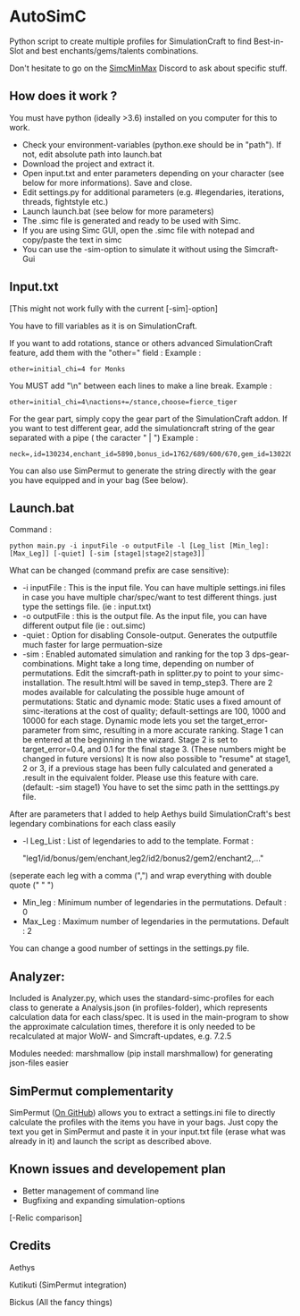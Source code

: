 AutoSimC
========

Python script to create multiple profiles for SimulationCraft to find Best-in-Slot and best enchants/gems/talents combinations.

Don't hesitate to go on the [SimcMinMax](https://discordapp.com/invite/tFR2uvK) Discord to ask about specific stuff.


## How does it work ?
You must have python (ideally >3.6) installed on you computer for this to work.
- Check your environment-variables (python.exe should be in "path"). If not, edit absolute path into launch.bat
- Download the project and extract it.
- Open input.txt and enter parameters depending on your character (see below for more informations). Save and close.
- Edit settings.py for additional parameters (e.g. #legendaries, iterations, threads, fightstyle etc.)
- Launch launch.bat (see below for more parameters)
- The .simc file is generated and ready to be used with Simc.
- If you are using Simc GUI, open the .simc file with notepad and copy/paste the text in simc
- You can use the -sim-option to simulate it without using the Simcraft-Gui

## Input.txt
[This might not work fully with the current [-sim]-option]

You have to fill variables as it is on SimulationCraft.

If you want to add rotations, stance or others advanced SimulationCraft feature, add them with the "other=" field :
Example :

    other=initial_chi=4 for Monks
You MUST add "\n" between each lines to make a line break.
Example :

    other=initial_chi=4\nactions+=/stance,choose=fierce_tiger

For the gear part, simply copy the gear part of the SimulationCraft addon. If you want to test different gear, add the simulationcraft string of the gear separated with a pipe ( the caracter " | ") 
Example : 

    neck=,id=130234,enchant_id=5890,bonus_id=1762/689/600/670,gem_id=130220|,id=134529,enchant_id=5890,bonus_id=3413/1808/1507/3336,gem_id=130220

You can also use SimPermut to generate the string directly with the gear you have equipped and in your bag (See below).

## Launch.bat
Command :

    python main.py -i inputFile -o outputFile -l [Leg_list [Min_leg]:[Max_Leg]] [-quiet] [-sim [stage1|stage2|stage3]]

What can be changed (command prefix are case sensitive):
- -i inputFile : This is the input file. You can have multiple settings.ini files in case you have multiple char/spec/want to test different things. just type the settings file. (ie : input.txt)
- -o outputFile : this is the output file. As the input file, you can have different output file (ie : out.simc)
- -quiet : Option for disabling Console-output. Generates the outputfile much faster for large permuation-size
- -sim : Enabled automated simulation and ranking for the top 3 dps-gear-combinations. Might take a long time, depending on number of permutations. Edit the simcraft-path in splitter.py to point to your simc-installation. The result.html will be saved in temp_step3.
         There are 2 modes available for calculating the possible huge amount of permutations:
         Static and dynamic mode:
         Static uses a fixed amount of simc-iterations at the cost of quality; default-settings are 100, 1000 and 10000 for each stage.
         Dynamic mode lets you set the target_error-parameter from simc, resulting in a more accurate ranking. Stage 1 can be entered at the beginning in the wizard. Stage 2 is set to target_error=0.4, and 0.1 for the final stage 3.
         (These numbers might be changed in future versions)
         It is now also possible to "resume" at stage1, 2 or 3, if a previous stage has been fully calculated and generated a .result in the equivalent folder. Please use this feature with care.
         (default: -sim stage1)
		 You have to set the simc path in the setttings.py file.
  
After are parameters that I added to help Aethys build SimulationCraft's best legendary combinations for each class easily
- -l Leg_List : List of legendaries to add to the template. Format :

    "leg1/id/bonus/gem/enchant,leg2/id2/bonus2/gem2/enchant2,..."

(seperate each leg with a comma (",") and wrap everything with double quote (" " ")
- Min_leg : Minimum number of legendaries in the permutations. Default : 0
- Max_Leg : Maximum number of legendaries in the permutations. Default : 2

You can change a good number of settings in the settings.py file.

## Analyzer:
Included is Analyzer.py, which uses the standard-simc-profiles for each class to generate a Analysis.json (in profiles-folder), which represents calculation data for each class/spec.
 It is used in the main-program to show the approximate calculation times, therefore it is only needed to be recalculated at major WoW- and Simcraft-updates, e.g. 7.2.5

 Modules needed: marshmallow (pip install marshmallow) for generating json-files easier

## SimPermut complementarity
SimPermut ([On GitHub](https://github.com/Kutikuti/SimPermut)) allows you to extract a settings.ini file to directly calculate the profiles with the items you have in your bags.
Just copy the text you get in SimPermut and paste it in your input.txt file (erase what was already in it) and launch the script as described above.

## Known issues and developement plan
- Better management of command line
- Bugfixing and expanding simulation-options

[-Relic comparison]


## Credits
Aethys

Kutikuti (SimPermut integration)

Bickus (All the fancy things)


